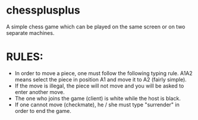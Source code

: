 # chessplusplus
A simple chess game which can be played on the same screen or on two separate machines.

# RULES:
- In order to move a piece, one must follow the following typing rule. A1A2 means select the piece in position A1 and move it to A2 (fairly simple).
- If the move is illegal, the piece will not move and you will be asked to enter another move.
- The one who joins the game (client) is white while the host is black.
- If one cannot move (checkmate), he / she must type "surrender" in order to end the game.
